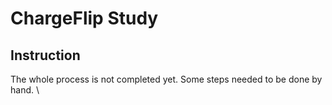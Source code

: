 # ChargeFlip Study

## Instruction
The whole process is not completed yet. Some steps needed to be done by hand. \\


